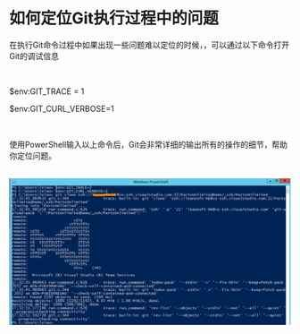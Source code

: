 # 如何定位Git执行过程中的问题

在执行Git命令过程中如果出现一些问题难以定位的时候，，可以通过以下命令打开Git的调试信息 

 

\$env:GIT_TRACE = 1 

\$env:GIT_CURL_VERBOSE=1 

 

使用PowerShell输入以上命令后，Git会非常详细的输出所有的操作的细节，帮助你定位问题。 

 
![](images/git-trace-issue.png)
 
